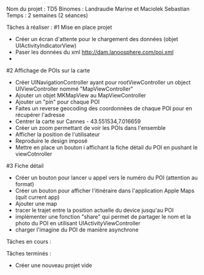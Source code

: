 Nom du projet : TD5
Binomes : Landraudie Marine et Maciolek Sebastian
Temps : 2 semaines (2 séances)

Tâches à réaliser :
#1 Mise en place projet
- Créer un écran d'attente pour le chargement des données (objet UIActivityIndicatorView)
- Paser les données du xml http://dam.lanoosphere.com/poi.xml
- 
#2 Affichage de POIs sur la carte

- Créer UINavigationController ayant pour rootViewController un object UIViewController nommé "MapViewController"
- Ajouter un objet MKMapView au MapViewController
- Ajouter un "pin" pour chaque POI
- Faites un reverse geocoding des coordonnées de chaque POI pour en récupérer l'adresse
- Centrer la carte sur Cannes - 43.551534,7.016659
- Créer un zoom permettant de voir les POIs dans l'ensemble
- Afficher la position de l'utilisateur
- Reproduire le design imposé
- Mettre en place un bouton i affichant la fiche détail du POI en pushant le viewCotnroller 
    
#3 Fiche détail
- Créer un bouton pour lancer u appel vers le numéro du POI (attention au format)
- Créer un bouton pour afficher l'itinéraire dans l'application Apple Maps (quit current app)
- Ajouter une map
- tracer le trajet entre la position actuelle du device jusqu'au POI
- implémenter une fonction "share" qui permet de partager le nom et la photo du POI en utilisant UIActivityViewController
- charger l'imagine du POI de manière asynchrone

Tâches en cours :


Tâches terminés :
- Créer une nouveau projet vide